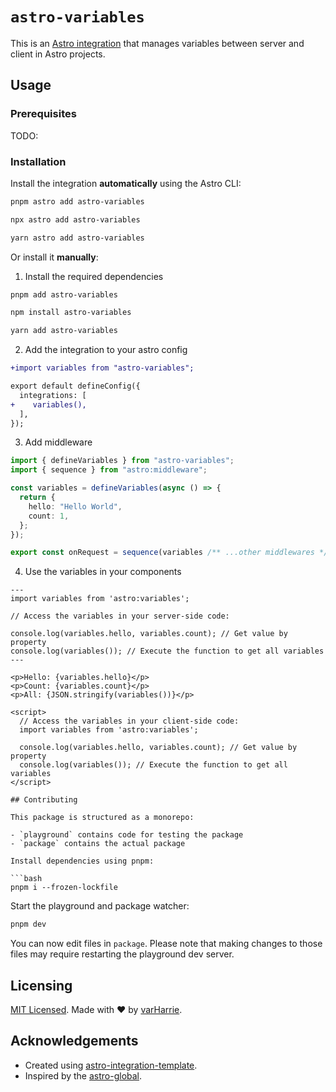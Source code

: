 # `astro-variables`

This is an [Astro integration](https://docs.astro.build/en/guides/integrations-guide/) that manages variables between server and client in Astro projects.

## Usage

### Prerequisites

TODO:

### Installation

Install the integration **automatically** using the Astro CLI:

```bash
pnpm astro add astro-variables
```

```bash
npx astro add astro-variables
```

```bash
yarn astro add astro-variables
```

Or install it **manually**:

1. Install the required dependencies

```bash
pnpm add astro-variables
```

```bash
npm install astro-variables
```

```bash
yarn add astro-variables
```

2. Add the integration to your astro config

```diff
+import variables from "astro-variables";

export default defineConfig({
  integrations: [
+    variables(),
  ],
});
```

3. Add middleware

```ts
import { defineVariables } from "astro-variables";
import { sequence } from "astro:middleware";

const variables = defineVariables(async () => {
  return {
    hello: "Hello World",
    count: 1,
  };
});

export const onRequest = sequence(variables /** ...other middlewares */);
```

4. Use the variables in your components

```tsx
---
import variables from 'astro:variables';

// Access the variables in your server-side code:

console.log(variables.hello, variables.count); // Get value by property
console.log(variables()); // Execute the function to get all variables
---

<p>Hello: {variables.hello}</p>
<p>Count: {variables.count}</p>
<p>All: {JSON.stringify(variables())}</p>

<script>
  // Access the variables in your client-side code:
  import variables from 'astro:variables';

  console.log(variables.hello, variables.count); // Get value by property
  console.log(variables()); // Execute the function to get all variables
</script>

## Contributing

This package is structured as a monorepo:

- `playground` contains code for testing the package
- `package` contains the actual package

Install dependencies using pnpm:

```bash
pnpm i --frozen-lockfile
```

Start the playground and package watcher:

```bash
pnpm dev
```

You can now edit files in `package`. Please note that making changes to those files may require restarting the playground dev server.

## Licensing

[MIT Licensed](https://github.com/varharrie/astro-variables/blob/main/LICENSE). Made with ❤️ by [varHarrie](https://github.com/varharrie).

## Acknowledgements

- Created using [astro-integration-template](https://github.com/florian-lefebvre/astro-integration-template).
- Inspired by the [astro-global](https://github.com/lilnasy/gratelets/tree/main/packages/global).

